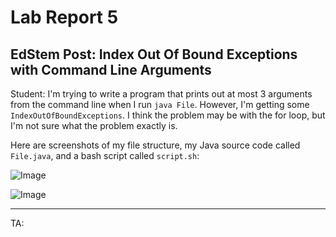 # Lab Report 5

## EdStem Post: Index Out Of Bound Exceptions with Command Line Arguments

Student: I'm trying to write a program that prints out at most 3 arguments from the command line when I run `java File`. However, I'm getting some `IndexOutOfBoundExceptions`. I think the problem may be with the for loop, but I'm not sure what the problem exactly is. 

Here are screenshots of my file structure, my Java source code called `File.java`, and a bash script called `script.sh`:

![Image](originalFile)

![Image](bashScript)

---

TA: 
